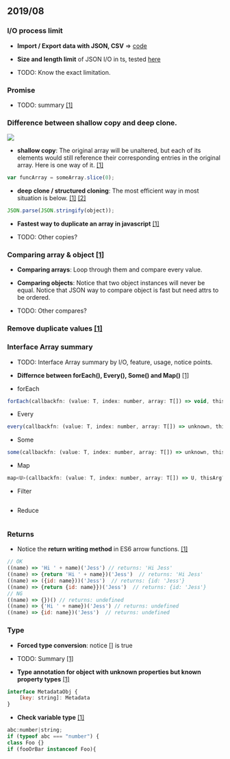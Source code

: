 
## 2019/08

### I/O process limit

- **Import / Export data with JSON, CSV** => [code](https://github.com/ibarapascal/ts-debug-in-vscode/tree/master/src/data_flow)

- **Size and length limit** of JSON I/O in ts, tested [here](https://github.com/ibarapascal/ts-debug-in-vscode/blob/master/src/data_flow/test-io-json-limit.ts)

- TODO: Know the exact limitation.


### Promise

- TODO: summary [[1]](https://basarat.gitbooks.io/typescript/docs/promise.html)


### Difference between shallow copy and deep clone.

![](https://miro.medium.com/max/390/0*RGt-o4ovYiIt_9nS.)

- **shallow copy**: The original array will be unaltered, but each of its elements would still reference their corresponding entries in the original array. Here is one way of it. [[1]](https://stackoverflow.com/questions/14491405/javascript-passing-arrays-to-functions-by-value-leaving-original-array-unaltere)
```javascript
var funcArray = someArray.slice(0);
```

- **deep clone / structured cloning**: The most efficient way in most situation is below. [[1]](https://stackoverflow.com/questions/122102/what-is-the-most-efficient-way-to-deep-clone-an-object-in-javascript) [[2]](https://stackoverflow.com/questions/122102/what-is-the-most-efficient-way-to-deep-clone-an-object-in-javascript/10916838#10916838)
```javascript
JSON.parse(JSON.stringify(object));
```
- **Fastest way to duplicate an array in javascript** [[1]](https://stackoverflow.com/questions/3978492/fastest-way-to-duplicate-an-array-in-javascript-slice-vs-for-loop/20547803)

- TODO: Other copies?

### Comparing array & object [[1]](https://stackoverflow.com/questions/7837456/how-to-compare-arrays-in-javascript)

- **Comparing arrays**: Loop through them and compare every value.

- **Comparing objects**: Notice that two object instances will never be equal. Notice that JSON way to compare object is fast but need attrs to be ordered.

- TODO: Other compares?

### Remove duplicate values [[1]](https://stackoverflow.com/questions/9229645/remove-duplicate-values-from-js-array)

### Interface Array<T> summary

- TODO: Interface Array<T> summary by I/O, feature, usage, notice points.

- **Differnce between forEach(), Every(), Some() and Map()** [[1]](https://stackoverflow.com/questions/7340893/what-is-the-difference-between-map-every-and-foreach)

- forEach
```javascript
forEach(callbackfn: (value: T, index: number, array: T[]) => void, thisArg?: any): void;
```

- Every
```javascript
every(callbackfn: (value: T, index: number, array: T[]) => unknown, thisArg?: any): boolean;
```

- Some
```javascript
some(callbackfn: (value: T, index: number, array: T[]) => unknown, thisArg?: any): boolean;
```

- Map
```javascript
map<U>(callbackfn: (value: T, index: number, array: T[]) => U, thisArg?: any): U[];
```

- Filter
```javascript

```

- Reduce
```javascript

```

### Returns

- Notice the **return writing method** in ES6 arrow functions. [[1]](https://stackoverflow.com/questions/28889450/when-should-i-use-return-in-es6-arrow-functions)

```javascript
// OK
((name) => 'Hi ' + name)('Jess') // returns: 'Hi Jess'
((name) => {return 'Hi ' + name})('Jess')  // returns: 'Hi Jess'
((name) => ({id: name}))('Jess')  // returns: {id: 'Jess'}
((name) => {return {id: name}})('Jess')  // returns: {id: 'Jess'}
// NG
((name) => {})() // returns: undefined
((name) => {'Hi ' + name})('Jess') // returns: undefined
((name) => {id: name})('Jess')  // returns: undefined
```

### Type

- **Forced type conversion**: notice [] is true

- TODO: Summary [[1]](https://www.w3schools.com/js/js_type_conversion.asp)

- **Type annotation for object with unknown properties but known property types** [[1]](https://github.com/Microsoft/TypeScript/issues/7803)

```javascript
interface MetadataObj {
    [key: string]: Metadata
}
```

- **Check variable type** [[1]](https://stackoverflow.com/questions/35546421/how-to-get-a-variable-type-in-typescript)

```javascript
abc:number|string;
if (typeof abc === "number") {
class Foo {}
if (fooOrBar instanceof Foo){
```

